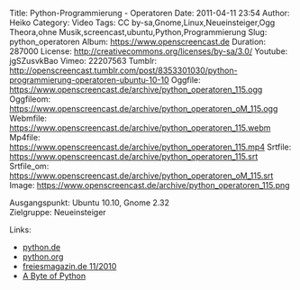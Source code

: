Title: Python-Programmierung - Operatoren
Date: 2011-04-11 23:54
Author: Heiko
Category: Video
Tags: CC by-sa,Gnome,Linux,Neueinsteiger,Ogg Theora,ohne Musik,screencast,ubuntu,Python,Programmierung
Slug: python_operatoren
Album: https://www.openscreencast.de
Duration: 287000
License: http://creativecommons.org/licenses/by-sa/3.0/
Youtube: jgSZusvkBao
Vimeo: 22207563
Tumblr: http://openscreencast.tumblr.com/post/8353301030/python-programmierung-operatoren-ubuntu-10-10
Oggfile: https://www.openscreencast.de/archive/python_operatoren_115.ogg
Oggfileom: https://www.openscreencast.de/archive/python_operatoren_oM_115.ogg
Webmfile: https://www.openscreencast.de/archive/python_operatoren_115.webm
Mp4file: https://www.openscreencast.de/archive/python_operatoren_115.mp4
Srtfile: https://www.openscreencast.de/archive/python_operatoren_115.srt
Srtfile_om: https://www.openscreencast.de/archive/python_operatoren_oM_115.srt
Image: https://www.openscreencast.de/archive/python_operatoren_115.png

Ausgangspunkt: Ubuntu 10.10, Gnome 2.32  
Zielgruppe: Neueinsteiger  

Links:

  * [python.de](http://www.python.de "Link zu Python.de")
  * [python.org](http://www.python.org "Link zu Python.org")
  * [freiesmagazin.de 11/2010](http://www.freiesmagazin.de/freiesMagazin-2010-11 "Link zu freiesmagazin.de")
  * [A Byte of Python](http://abop-german.berlios.de/read/operators.html "Link zu berlios.de")

